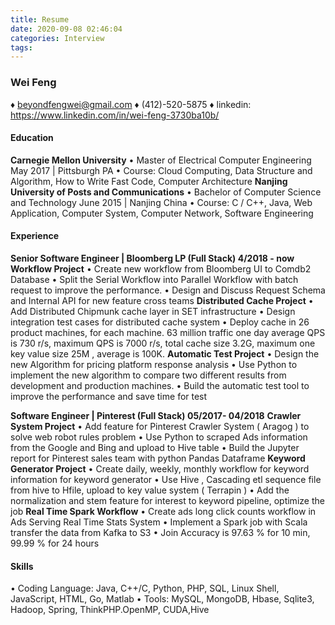 ```yaml
---
title: Resume
date: 2020-09-08 02:46:04
categories: Interview
tags:
---
```


### Wei Feng
♦ beyondfengwei@gmail.com ♦ (412)-520-5875 ♦ linkedin: https://www.linkedin.com/in/wei-feng-3730ba10b/
#### Education
**Carnegie Mellon University**
• Master of Electrical Computer Engineering May 2017 | Pittsburgh PA
• Course: Cloud Computing, Data Structure and Algorithm, How to Write Fast Code, Computer Architecture
**Nanjing University of Posts and Communications**
• Bachelor of Computer Science and Technology June 2015 | Nanjing China 
• Course: C / C++, Java, Web Application, Computer System, Computer Network, Software Engineering
#### Experience
**Senior Software Engineer | Bloomberg LP (Full Stack)              4/2018 - now**
**Workflow Project**
• Create new workflow from Bloomberg UI to Comdb2 Database
• Split the Serial Workflow into Parallel Workflow with batch request to improve the performance.
• Design and Discuss Request Schema and Internal API for new feature cross teams 
**Distributed Cache Project**
• Add Distributed Chipmunk cache layer in SET infrastructure
• Design integration test cases for distributed cache system
• Deploy cache in 26 product machines, for each machine. 63 million traffic one day
average QPS is 730 r/s, maximum QPS is 7000 r/s, total cache size 3.2G, maximum one key value size 25M , average is 100K.
**Automatic Test Project**
• Design the new Algorithm for pricing platform response analysis
• Use Python to implement the new algorithm to compare two different results from development and
production machines.
• Build the automatic test tool to improve the performance and save time for test

**Software Engineer | Pinterest (Full Stack) 05/2017- 04/2018**
**Crawler System Project**
• Add feature for Pinterest Crawler System ( Aragog ) to solve web robot rules problem
• Use Python to scraped Ads information from the Google and Bing and upload to Hive table
• Build the Jupyter report for Pinterest sales team with python Pandas Dataframe
**Keyword Generator Project**
• Create daily, weekly, monthly workflow for keyword information for keyword generator
• Use Hive , Cascading etl sequence file from hive to Hfile, upload to key value system ( Terrapin ) 
• Add the normalization and stem feature for interest to keyword pipeline, optimize the job
**Real Time Spark Workflow**
• Create ads long click counts workflow in Ads Serving Real Time Stats System
• Implement a Spark job with Scala transfer the data from Kafka to S3
• Join Accuracy is 97.63 % for 10 min, 99.99 % for 24 hours
#### Skills
• Coding Language: Java, C++/C, Python, PHP, SQL, Linux Shell, JavaScript, HTML, Go, Matlab
• Tools: MySQL, MongoDB, Hbase, Sqlite3, Hadoop, Spring, ThinkPHP.OpenMP, CUDA,Hive
